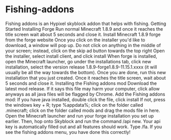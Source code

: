 # Fishing-addons
Fishing addons is an Hypixel skyblock addon that helps with fishing.
Getting Started
Installing Forge
Run normal Minecraft 1.8.9 and once it reaches the title screen wait about 5 seconds and close it.
Install Minecraft 1.8.9 forge from the forge website
Once you click on the installer you'd like to download, a window will pop up. Do not click on anything in the middle of your screen; instead, click on the skip ad button towards the top right
Open the installer, select install client, and click install
When forge is installed, open the Minecraft launcher, go under the installations tab, click new installation, select the version release 1.8.9-forge1.8.9-11.15.1.xxxx (it will usually be all the way towards the bottom).
Once you are done, run this new installation that you just created. Once it reaches the title screen, wait about 5 seconds and close it.
Installing the Fishing addons mod
Download the latest mod release. If it says this file may harm your computer, click allow anyways as all java files will be flagged by Chrome.
Add the Fishing addons mod:
If you have java installed, double click the file, click install
If not, press the windows key + R; type %appdata%; click on the folder called .minecraft; click on the folder called mods and drag the mods file in here.
Open the Minecraft launcher and run your forge installation you set up earlier.
Then, hop onto Skyblock and run the command /api new. Your api key is automatically filled out and all features should work.
Type /fa. If you see the fishing addons menu, you have done this correctly!

